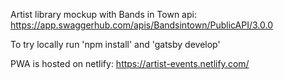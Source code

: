 Artist library mockup with Bands in Town api:
https://app.swaggerhub.com/apis/Bandsintown/PublicAPI/3.0.0

To try locally run 'npm install' and 'gatsby develop'

PWA is hosted on netlify: https://artist-events.netlify.com/
